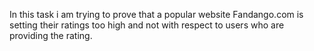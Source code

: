 In this task i am trying to prove that a popular website Fandango.com is setting their ratings too high and not with respect to users who are providing the rating.
